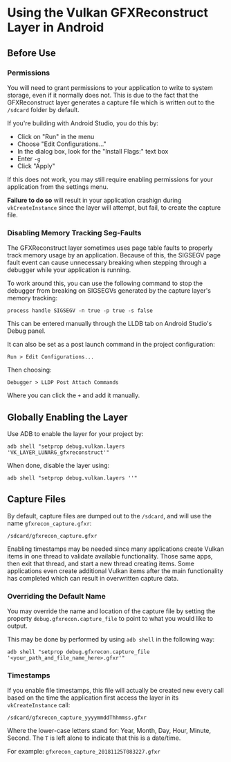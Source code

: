 # Using the Vulkan GFXReconstruct Layer in Android

## Before Use

### Permissions

You will need to grant permissions to your application to write to
system storage, even if it normally does not.
This is due to the fact that the GFXReconstruct layer generates a
capture file which is written out to the `/sdcard` folder by default.

If you're building with Android Studio, you do this by:
 * Click on "Run" in the menu
 * Choose "Edit Configurations..."
 * In the dialog box, look for the "Install Flags:" text box
 * Enter `-g`
 * Click "Apply"

If this does not work, you may still require enabling permissions for
your application from the settings menu.

**Failure to do so** will result in your application crashign during `vkCreateInstance`
since the layer will attempt, but fail, to create the capture file.

### Disabling Memory Tracking Seg-Faults

The GFXReconstruct layer sometimes uses page table faults to properly
track memory usage by an application.
Because of this, the SIGSEGV page fault event can cause unnecessary
breaking when stepping through a debugger while your application is
running.

To work around this, you can use the following command to stop the
debugger from breaking on SIGSEGVs generated by the capture layer's
memory tracking:

```
process handle SIGSEGV -n true -p true -s false
```

This can be entered manually through the LLDB tab on Android Studio's
Debug panel.

It can also be set as a post launch command in the project configuration:

```
Run > Edit Configurations...
```

Then choosing:

```
Debugger > LLDP Post Attach Commands
```

Where you can click the `+` and add it manually.



## Globally Enabling the Layer

Use ADB to enable the layer for your project by:

```
adb shell "setprop debug.vulkan.layers 'VK_LAYER_LUNARG_gfxreconstruct'"
```

When done, disable the layer using:

```
adb shell "setprop debug.vulkan.layers ''"
```

## Capture Files

By default, capture files are dumped out to the `/sdcard`, and will
use the name `gfxrecon_capture.gfxr`:

 ```
/sdcard/gfxrecon_capture.gfxr
```

Enabling timestamps may be needed since many applications create Vulkan items in
one thread to validate available functionality.
Those same apps, then exit that thread, and start a new thread creating items.
Some applications even create additional Vulkan items after the main functionality
has completed which can result in overwritten capture data.


### Overriding the Default Name

You may override the name and location of the capture file by setting the
property `debug.gfxrecon.capture_file` to point to what you would like to
output.

This may be done by performed by using `adb shell` in the following way:

```
adb shell "setprop debug.gfxrecon.capture_file '<your_path_and_file_name_here>.gfxr'"
```

### Timestamps

If you enable file timestamps, this file will actually be created new every
call based on the time the application first access the layer in its
`vkCreateInstance` call:

 ```
/sdcard/gfxrecon_capture_yyyymmddThhmmss.gfxr
```

Where the lower-case letters stand for: Year, Month, Day, Hour, Minute, Second.
The `T` is left alone to indicate that this is a date/time.

For example:  `gfxrecon_capture_20181125T083227.gfxr`

